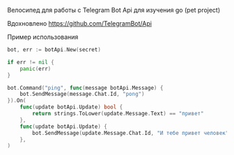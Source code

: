 Велосипед для работы с Telegram Bot Api для изучения go (pet project)

Вдохновлено https://github.com/TelegramBot/Api

Пример использования

```go
bot, err := botApi.New(secret)

if err != nil {
    panic(err)
}

bot.Command("ping", func(message botApi.Message) {
    bot.SendMessage(message.Chat.Id, "pong")
}).On(
    func(update botApi.Update) bool {
        return strings.ToLower(update.Message.Text) == "привет"
    },
    func(update botApi.Update) {
        bot.SendMessage(update.Message.Chat.Id, "И тебе привет человек")
    },
)
```